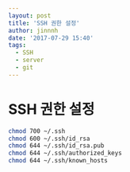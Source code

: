 ```yaml
---
layout: post
title: 'SSH 권한 설정'
author: jinnnh
date: '2017-07-29 15:40'
tags:
  - SSH
  - server
  - git
---
```


# SSH 권한 설정

```bash
chmod 700 ~/.ssh
chmod 600 ~/.ssh/id_rsa
chmod 644 ~/.ssh/id_rsa.pub
chmod 644 ~/.ssh/authorized_keys
chmod 644 ~/.ssh/known_hosts
```